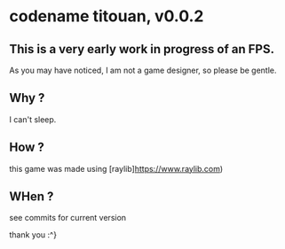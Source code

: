 # codename titouan, v0.0.2

## This is a very early work in progress of an FPS. 
As you may have noticed, I am not a game designer, so please be gentle. 
## Why ?
I can't sleep.
## How ?
this game was made using [raylib]https://www.raylib.com) 
## WHen ?
see commits for current version

thank you :^\}
